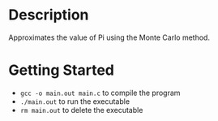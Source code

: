 # Description
Approximates the value of Pi using the Monte Carlo method.

# Getting Started
* `gcc -o main.out main.c` to compile the program
* `./main.out` to run the executable
* `rm main.out` to delete the executable
